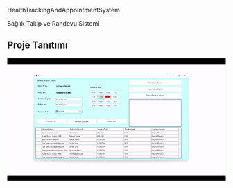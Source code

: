 HealthTrackingAndAppointmentSystem

Sağlık Takip ve Randevu Sistemi

## Proje Tanıtımı

![Proje Tanıtımı](./healthTrackingAndAppointment.gif)

